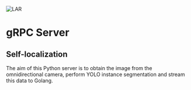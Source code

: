 ![LAR](https://github.com/MSL-LAR-MinhoTeam/2TDP/blob/main/Images/git_msl_omnivision_pkg.png)
# gRPC Server

## Self-localization
The aim of this Python server is to obtain the image from the omnidirectional camera, perform YOLO instance segmentation and stream this data to Golang.
